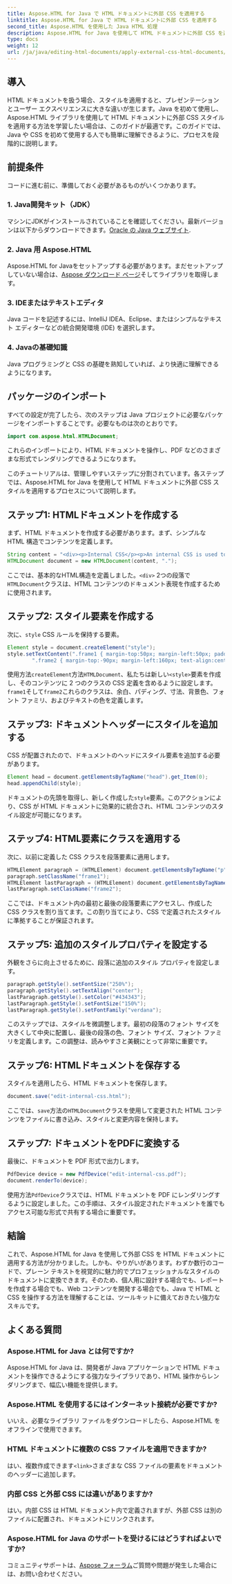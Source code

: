 ```yaml
---
title: Aspose.HTML for Java で HTML ドキュメントに外部 CSS を適用する
linktitle: Aspose.HTML for Java で HTML ドキュメントに外部 CSS を適用する
second_title: Aspose.HTML を使用した Java HTML 処理
description: Aspose.HTML for Java を使用して HTML ドキュメントに外部 CSS を適用する方法を学びましょう。完全なチュートリアルについては、このステップバイステップ ガイドに従ってください。
type: docs
weight: 12
url: /ja/java/editing-html-documents/apply-external-css-html-documents/
---
```

## 導入
HTML ドキュメントを扱う場合、スタイルを適用すると、プレゼンテーションとユーザー エクスペリエンスに大きな違いが生じます。Java を初めて使用し、Aspose.HTML ライブラリを使用して HTML ドキュメントに外部 CSS スタイルを適用する方法を学習したい場合は、このガイドが最適です。このガイドでは、Java や CSS を初めて使用する人でも簡単に理解できるように、プロセスを段階的に説明します。
## 前提条件
コードに進む前に、準備しておく必要があるものがいくつかあります。
### 1. Java開発キット（JDK）
マシンにJDKがインストールされていることを確認してください。最新バージョンは以下からダウンロードできます。[Oracle の Java ウェブサイト](https://www.oracle.com/java/technologies/javase-downloads.html).
### 2. Java 用 Aspose.HTML
Aspose.HTML for Javaをセットアップする必要があります。まだセットアップしていない場合は、[Aspose ダウンロード ページ](https://releases.aspose.com/html/java/)そしてライブラリを取得します。
### 3. IDEまたはテキストエディタ
Java コードを記述するには、IntelliJ IDEA、Eclipse、またはシンプルなテキスト エディターなどの統合開発環境 (IDE) を選択します。
### 4. Javaの基礎知識
Java プログラミングと CSS の基礎を熟知していれば、より快適に理解できるようになります。
## パッケージのインポート
すべての設定が完了したら、次のステップは Java プロジェクトに必要なパッケージをインポートすることです。必要なものは次のとおりです。
```java
import com.aspose.html.HTMLDocument;
```
これらのインポートにより、HTML ドキュメントを操作し、PDF などのさまざまな形式でレンダリングできるようになります。

このチュートリアルは、管理しやすいステップに分割されています。各ステップでは、Aspose.HTML for Java を使用して HTML ドキュメントに外部 CSS スタイルを適用するプロセスについて説明します。
## ステップ1: HTMLドキュメントを作成する
まず、HTML ドキュメントを作成する必要があります。まず、シンプルな HTML 構造でコンテンツを定義します。
```java
String content = "<div><p>Internal CSS</p><p>An internal CSS is used to define a style for a single HTML page</p></div>";
HTMLDocument document = new HTMLDocument(content, ".");
```

ここでは、基本的なHTML構造を定義しました。`<div>` 2つの段落で`HTMLDocument`クラスは、HTML コンテンツのドキュメント表現を作成するために使用されます。
## ステップ2: スタイル要素を作成する
次に、`style` CSS ルールを保持する要素。
```java
Element style = document.createElement("style");
style.setTextContent(".frame1 { margin-top:50px; margin-left:50px; padding:20px; width:360px; height:90px; background-color:#a52a2a; font-family:verdana; color:#FFF5EE;} \n" +
        ".frame2 { margin-top:-90px; margin-left:160px; text-align:center; padding:20px; width:360px; height:100px; background-color:#ADD8E6;}");
```

使用方法`createElement`方法`HTMLDocument`、私たちは新しい`<style>`要素を作成し、そのコンテンツに 2 つのクラスの CSS 定義を含めるように設定します。`frame1`そして`frame2`これらのクラスは、余白、パディング、寸法、背景色、フォント ファミリ、およびテキストの色を定義します。
## ステップ3: ドキュメントヘッダーにスタイルを追加する
CSS が配置されたので、ドキュメントのヘッドにスタイル要素を追加する必要があります。
```java
Element head = document.getElementsByTagName("head").get_Item(0);
head.appendChild(style);
```

ドキュメントの先頭を取得し、新しく作成した`style`要素。このアクションにより、CSS が HTML ドキュメントに効果的に統合され、HTML コンテンツのスタイル設定が可能になります。
## ステップ4: HTML要素にクラスを適用する
次に、以前に定義した CSS クラスを段落要素に適用します。
```java
HTMLElement paragraph = (HTMLElement) document.getElementsByTagName("p").get_Item(0);
paragraph.setClassName("frame1");
HTMLElement lastParagraph = (HTMLElement) document.getElementsByTagName("p").get_Item(document.getElementsByTagName("p").getLength() - 1);
lastParagraph.setClassName("frame2");
```

ここでは、ドキュメント内の最初と最後の段落要素にアクセスし、作成した CSS クラスを割り当てます。この割り当てにより、CSS で定義されたスタイルに準拠することが保証されます。
## ステップ5: 追加のスタイルプロパティを設定する
外観をさらに向上させるために、段落に追加のスタイル プロパティを設定します。
```java
paragraph.getStyle().setFontSize("250%");
paragraph.getStyle().setTextAlign("center");
lastParagraph.getStyle().setColor("#434343");
lastParagraph.getStyle().setFontSize("150%");
lastParagraph.getStyle().setFontFamily("verdana");
```

このステップでは、スタイルを微調整します。最初の段落のフォント サイズを大きくして中央に配置し、最後の段落の色、フォント サイズ、フォント ファミリを定義します。この調整は、読みやすさと美観にとって非常に重要です。
## ステップ6: HTMLドキュメントを保存する
スタイルを適用したら、HTML ドキュメントを保存します。
```java
document.save("edit-internal-css.html");
```

ここでは、`save`方法の`HTMLDocument`クラスを使用して変更された HTML コンテンツをファイルに書き込み、スタイルと変更内容を保持します。
## ステップ7: ドキュメントをPDFに変換する
最後に、ドキュメントを PDF 形式で出力します。
```java
PdfDevice device = new PdfDevice("edit-internal-css.pdf");
document.renderTo(device);
```

使用方法`PdfDevice`クラスでは、HTML ドキュメントを PDF にレンダリングするように設定しました。この手順は、スタイル設定されたドキュメントを誰でもアクセス可能な形式で共有する場合に重要です。
## 結論
これで、Aspose.HTML for Java を使用して外部 CSS を HTML ドキュメントに適用する方法が分かりました。しかも、やりがいがあります。わずか数行のコードで、プレーン テキストを視覚的に魅力的でプロフェッショナルなスタイルのドキュメントに変換できます。そのため、個人用に設計する場合でも、レポートを作成する場合でも、Web コンテンツを開発する場合でも、Java で HTML と CSS を操作する方法を理解することは、ツールキットに備えておきたい強力なスキルです。
## よくある質問
### Aspose.HTML for Java とは何ですか?
Aspose.HTML for Java は、開発者が Java アプリケーションで HTML ドキュメントを操作できるようにする強力なライブラリであり、HTML 操作からレンダリングまで、幅広い機能を提供します。
### Aspose.HTML を使用するにはインターネット接続が必要ですか?
いいえ、必要なライブラリ ファイルをダウンロードしたら、Aspose.HTML をオフラインで使用できます。
### HTML ドキュメントに複数の CSS ファイルを適用できますか?
はい、複数作成できます`<link>`さまざまな CSS ファイルの要素をドキュメントのヘッダーに追加します。
### 内部 CSS と外部 CSS には違いがありますか?
はい。内部 CSS は HTML ドキュメント内で定義されますが、外部 CSS は別のファイルに配置され、ドキュメントにリンクされます。
### Aspose.HTML for Java のサポートを受けるにはどうすればよいですか?
コミュニティサポートは、[Aspose フォーラム](https://forum.aspose.com/c/html/29)ご質問や問題が発生した場合には、お問い合わせください。